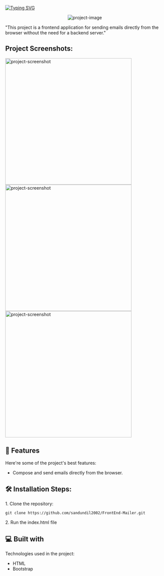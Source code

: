 <a href="https://git.io/typing-svg"><img src="https://readme-typing-svg.herokuapp.com?font=Fira+Code&weight=500&size=60&pause=1000&center=true&vCenter=true&random=false&width=800&height=60&lines=Front-End+Mailer" alt="Typing SVG" /></a>

<p align="center"><img src="https://i.ibb.co/9gPHBH7/calculator-front-end01.png" alt="project-image"></p>

<p id="description">"This project is a frontend application for sending emails directly from the browser without the need for a backend server."</p>

<h2>Project Screenshots:</h2>

<img src="https://i.ibb.co/9gPHBH7/calculator-front-end01.png" alt="project-screenshot" width="400" height="400/">

<img src="https://i.ibb.co/9gPHBH7/calculator-front-end01.png" alt="project-screenshot" width="400" height="400/">

<img src="https://i.ibb.co/9gPHBH7/calculator-front-end01.png" alt="project-screenshot" width="400" height="400/">

  
  
<h2>🧐 Features</h2>

Here're some of the project's best features:

*   Compose and send emails directly from the browser.

<h2>🛠️ Installation Steps:</h2>

<p>1. Clone the repository:</p>

```
git clone https://github.com/sandundil2002/FrontEnd-Mailer.git
```

<p>2. Run the index.html file</p>

  
  
<h2>💻 Built with</h2>

Technologies used in the project:

*   HTML
*   Bootstrap
